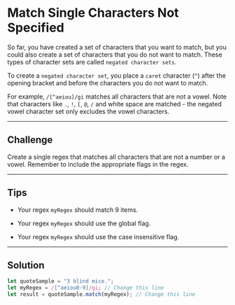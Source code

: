 # Match Single Characters Not Specified

So far, you have created a set of characters that you want to match, but you could also create a set of characters that you do not want to match. These types of character sets are called `negated character sets`.

To create a `negated character set`, you place a `caret` character (`^`) after the opening bracket and before the characters you do not want to match.

For example, `/[^aeiou]/gi` matches all characters that are not a vowel. Note that characters like `.`, `!`, `[`, `@`, `/` and white space are matched - the negated vowel character set only excludes the vowel characters.

---

## Challenge

Create a single regex that matches all characters that are not a number or a vowel. Remember to include the appropriate flags in the regex.

---

## Tips

- Your regex `myRegex` should match 9 items.

- Your regex `myRegex` should use the global flag.

- Your regex `myRegex` should use the case insensitive flag.

---

## Solution

```js
let quoteSample = "3 blind mice.";
let myRegex = /[^aeiou0-9]/gi; // Change this line
let result = quoteSample.match(myRegex); // Change this line
```